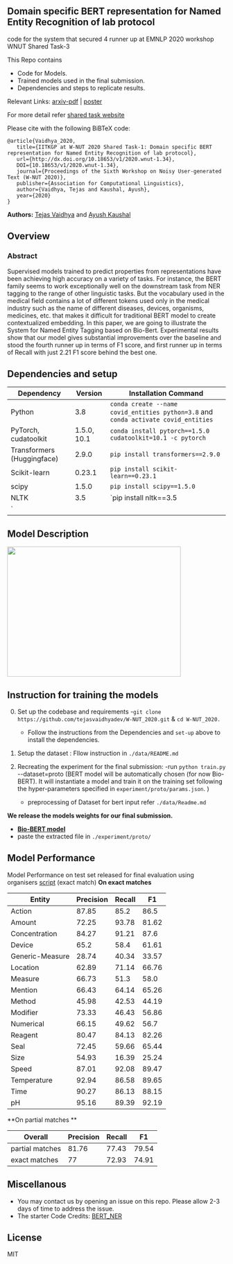 ## Domain specific BERT representation for Named Entity Recognition of lab protocol
code for the system that secured 4 runner up at EMNLP 2020 workshop WNUT Shared Task-3

This Repo contains

- Code for Models. 
- Trained models used in the final submission. 
- Dependencies and steps to replicate results.

Relevant Links: [arxiv-pdf](https://arxiv.org/pdf/2012.11145.pdf) | [poster](https://github.com/noisy-text/noisy-text.github.io/blob/master/2020/posters/WNUT2020_92_poster%20-%20Tejas%20vaidhya.pdf)

For more detail refer [shared task website](http://noisy-text.github.io/2020/wlp-task.html)

Please cite with the following BiBTeX code:
```
@article{Vaidhya_2020,
   title={IITKGP at W-NUT 2020 Shared Task-1: Domain specific BERT representation for Named Entity Recognition of lab protocol},
   url={http://dx.doi.org/10.18653/v1/2020.wnut-1.34},
   DOI={10.18653/v1/2020.wnut-1.34},
   journal={Proceedings of the Sixth Workshop on Noisy User-generated Text (W-NUT 2020)},
   publisher={Association for Computational Linguistics},
   author={Vaidhya, Tejas and Kaushal, Ayush},
   year={2020}
}
```
**Authors:** [Tejas Vaidhya](https://github.com/tejasvaidhyadev) and [Ayush Kaushal](https://github.com/Ayushk4)

## Overview
### Abstract
Supervised models trained to predict properties from representations have been achieving high accuracy on a variety of tasks. For instance, the BERT family seems to work exceptionally well on the downstream task from NER tagging to the range of other linguistic tasks. But the vocabulary used in the medical field contains a lot of different tokens used only in the medical industry such as the name of different diseases, devices, organisms, medicines, etc. that makes it difficult for traditional BERT model to create contextualized embedding. In this paper, we are going to illustrate the System for Named Entity Tagging based on Bio-Bert. Experimental results show that our model gives substantial improvements over the baseline and stood the fourth runner up in terms of F1 score, and first runner up in terms of Recall with just 2.21 F1 score behind the best one.

## Dependencies and setup

| Dependency | Version | Installation Command |
| ---------- | ------- | -------------------- |
| Python     | 3.8     | `conda create --name covid_entities python=3.8` and `conda activate covid_entities` |
| PyTorch, cudatoolkit    | 1.5.0, 10.1   | `conda install pytorch==1.5.0 cudatoolkit=10.1 -c pytorch` |
| Transformers (Huggingface) | 2.9.0 | `pip install transformers==2.9.0` |
| Scikit-learn | 0.23.1 | `pip install scikit-learn==0.23.1` |
| scipy        | 1.5.0  | `pip install scipy==1.5.0` |
| NLTK    | 3.5  | `pip install nltk==3.5
` |

<!--
- python 3.8
```conda create --name covid_entities python=3.8``` & ```conda activate covid_entities```
- PyTorch 1.5.0, cudatoolkit=10.1
```conda install pytorch==1.5.0 cudatoolkit=10.1 -c pytorch```
- Huggingface transformers - 2.9.0
```pip install transformers==2.9.0```
- scikit-learn 0.23.1
```pip install scikit-learn==0.23.1```
- scipy 1.5.0
```pip install scipy==1.5.0```
- ekphrasis 0.5.1
```pip install nltk==3.5```

-->

## Model Description 
<img src="./asset/BERT.png" width="400" height="300" />

## Instruction for training the models
0. Set up the codebase and requirements
    -`git clone https://github.com/tejasvaidhyadev/W-NUT_2020.git` & `cd W-NUT_2020.`
    - Follow the instructions from the Dependencies and `set-up` above to install the dependencies.
1. Setup the dataset : Fllow instruction in `./data/README.md`

2. Recreating the experiment for the final submission:
    -run `python train.py` --dataset=proto (BERT model will be automatically chosen (for now Bio-BERT). It will instantiate a model and train it on the training set following the hyper-parameters specified in `experiment/proto/params.json`. )
    - preprocessing of Dataset for bert input refer `./data/Readme.md`

**We release the models weights for our final submission.**

- [**Bio-BERT model**](https://github.com/tejasvaidhyadev/W-NUT_2020/releases/download/v0.0.1/biobert-onfinaldata.zip)
- paste the extracted file in `./experiment/proto/`

## Model Performance 
Model Performance on test set released for final evaluation using organisers [script](https://github.com/jeniyat/WNUT_2020_NER/tree/master/code/eval) (exact match)
**On exact matches**

| Entity          | Precision | Recall | F1    |
| --------------- | --------- | ------ | ----- |
| Action          | 87.85     | 85.2   | 86.5  |
| Amount          | 72.25     | 93.78  | 81.62 |
| Concentration   | 84.27     | 91.21  | 87.6  |
| Device          | 65.2      | 58.4   | 61.61 |
| Generic-Measure | 28.74     | 40.34  | 33.57 |
| Location        | 62.89     | 71.14  | 66.76 |
| Measure         | 66.73     | 51.3   | 58.0  |
| Mention         | 66.43     | 64.14  | 65.26 |
| Method          | 45.98     | 42.53  | 44.19 |
| Modifier        | 73.33     | 46.43  | 56.86 |
| Numerical       | 66.15     | 49.62  | 56.7  |
| Reagent         | 80.47     | 84.13  | 82.26 |
| Seal            | 72.45     | 59.66  | 65.44 |
| Size            | 54.93     | 16.39  | 25.24 |
| Speed           | 87.01     | 92.08  | 89.47 |
| Temperature     | 92.94     | 86.58  | 89.65 |
| Time            | 90.27     | 86.13  | 88.15 |
|pH               |   95.16   | 89.39  | 92.19 |

**On partial matches **

| Overall         | Precision | Recall | F1    |
| --------------- | --------- | ------ | ----- |
| partial matches | 81.76     | 77.43  | 79.54 |
| exact matches   | 77        | 72.93  | 74.91 |



## Miscellanous

- You may contact us by opening an issue on this repo. Please allow 2-3 days of time to address the issue.
- The starter Code Credits: [BERT_NER](https://github.com/weizhepei/BERT-NER)

## License
MIT

